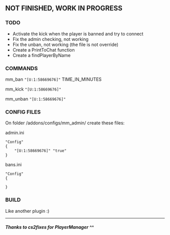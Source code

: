 ## **NOT FINISHED, WORK IN PROGRESS**

### TODO

- Activate the kick when the player is banned and try to connect
- Fix the admin checking, not working
- Fix the unban, not working (the file is not override)
- Create a PrintToChat function
- Create a findPlayerByName

### COMMANDS

mm_ban `"[U:1:58669676]"` TIME_IN_MINUTES

mm_kick `"[U:1:58669676]"`

mm_unban `"[U:1:58669676]"`

### CONFIG FILES

On folder /addons/configs/mm_admin/ create these files:

admin.ini
```
"Config"
{
	"[U:1:58669676]" "true"
}
```

bans.ini

```
"Config"
{

}
```

### BUILD
Like another plugin :)

------------


##### **Thanks to cs2fixes for PlayerManager ^^**
